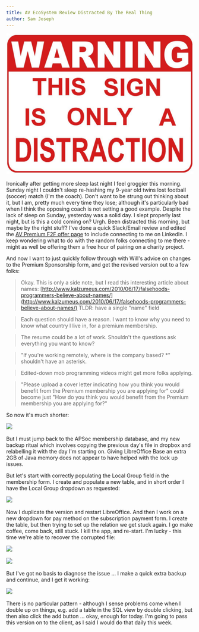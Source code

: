 ```yaml
---
title: AV EcoSystem Review Distracted By The Real Thing
author: Sam Joseph
---
```


![distraction](../images/distraction.jpg)

Ironically after getting more sleep last night I feel groggier this morning.  Sunday night I couldn't sleep re-hashing my 9-year old twins lost football (soccer) match (I'm the coach).  Don't want to be strung out thinking about it, but I am, pretty much every time they lose; although it's particularly bad when I think the opposing coach is not setting a good example.  Despite the lack of sleep on Sunday, yesterday was a solid day.  I slept properly last night, but is this a cold coming on?  Urgh.  Been distracted this morning, but maybe by the right stuff?  I've done a quick Slack/Email review and edited the [AV Premium F2F offer page](https://www.agileventures.org/premium-f2f-offer) to include connecting to me on LinkedIn.  I keep wondering what to do with the random folks connecting to me there - might as well be offering them a free hour of pairing on a charity project.

And now I want to just quickly follow through with Will's advice on changes to the Premium Sponsorship form, and get the revised version out to a few folks:

> Okay. This is only a side note, but I read this interesting article about names: [http://www.kalzumeus.com/2010/06/17/falsehoods-programmers-believe-about-names/](http://www.kalzumeus.com/2010/06/17/falsehoods-programmers-believe-about-names/) TLDR: have a single "name" field

> Each question should have a reason. I want to know why you need to know what country I live in, for a premium membership.

> The resume could be a lot of work. Shouldn't the questions ask everything you want to know?

> "If you're working remotely, where is the company based? *" shouldn't have an asterisk.

> Edited-down mob programming videos might get more folks applying.

> "Please upload a cover letter indicating how you think you would benefit from the Premium membership you are applying for" could become just "How do you think you would benefit from the Premium membership you are applying for?"

So now it's much shorter:

![](https://dl.dropbox.com/s/m29aa7wl36fiuw5/Screenshot%202018-01-09%2010.32.39.png?dl=0)

But I must jump back to the APSoc membership database, and my new backup ritual which involves copying the previous day's file in dropbox and relabelling it with the day I'm starting on.  Giving LibreOffice Base an extra 2GB of Java memory does not appear to have helped with the lock up issues.  

But let's start with correctly populating the Local Group field in the membership form.  I create and populate a new table, and in short order I have the Local Group dropdown as requested:

![](https://dl.dropbox.com/s/w93hp5cyr700a9i/Screenshot%202018-01-09%2010.45.43.png?dl=0)

Now I duplicate the version and restart LibreOffice.  And then I work on a new dropdown for pay method on the subscription payment form.  I create the table, but then trying to set up the relation we get stuck again.  I go make coffee, come back, still stuck.  I kill the app, and re-start.  I'm lucky - this time we're able to recover the corrupted file:

![](https://dl.dropbox.com/s/cms13nfe5rtu8nd/Screenshot%202018-01-09%2011.09.14.png?dl=0)

![](https://dl.dropbox.com/s/ac9vdcxbhwlfpkk/Screenshot%202018-01-09%2011.10.30.png?dl=0)

But I've got no basis to diagnose the issue ... I make a quick extra backup and continue, and I get it working:

![](https://dl.dropbox.com/s/anclrh7bi983wpb/Screenshot%202018-01-09%2011.13.11.png?dl=0)

There is no particular pattern - although I sense problems come when I double up on things, e.g. add a table in the SQL view by double clicking, but then also click the add button ... okay, enough for today. I'm going to pass this version on to the client, as I said I would do that daily this week.









